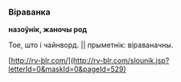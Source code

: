 ### Віраванка
**назоўнік, жаночы род**

Тое, што і чайнворд. || прыметнік: віраваначны.

<a rel="author">[http://rv-blr.com/](http://rv-blr.com/slounik.jsp?letterId=0&maskId=0&pageId=529)</a>
